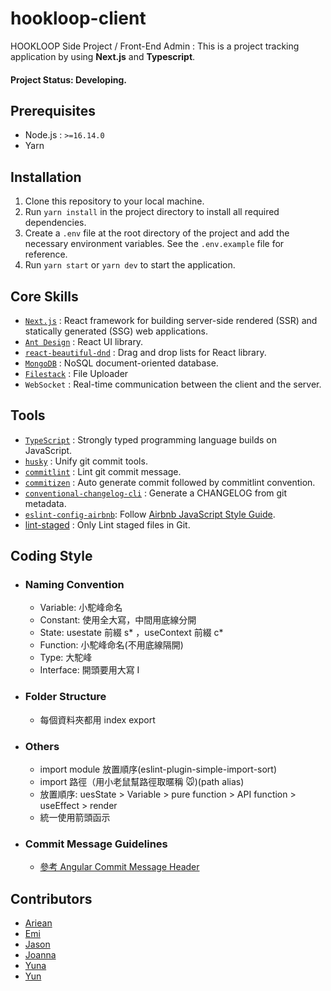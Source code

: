 # hookloop-client

HOOKLOOP Side Project / Front-End Admin :
This is a project tracking application by using **Next.js** and **Typescript**.

#### Project Status: Developing.

## Prerequisites

- Node.js : `>=16.14.0`
- Yarn

## Installation

1. Clone this repository to your local machine.
2. Run `yarn install` in the project directory to install all required dependencies.
3. Create a `.env` file at the root directory of the project and add the necessary environment variables. See the `.env.example` file for reference.
4. Run `yarn start` or `yarn dev` to start the application.

## Core Skills

- [`Next.js`](https://nextjs.org/docs) : React framework for building server-side rendered (SSR) and statically generated (SSG) web applications.
- [`Ant Design`](https://ant.design/components/overview/) : React UI library.
- [`react-beautiful-dnd`](https://github.com/atlassian/react-beautiful-dnd) : Drag and drop lists for React library.
- [`MongoDB`](https://www.mongodb.com/) : NoSQL document-oriented database.
- [`Filestack`](https://www.filestack.com/) : File Uploader
- `WebSocket` : Real-time communication between the client and the server.

## Tools

- [`TypeScript`](https://www.typescriptlang.org/) : Strongly typed programming language builds on JavaScript.
- [`husky`](https://github.com/typicode/husky) : Unify git commit tools.
- [`commitlint`](https://github.com/conventional-changelog/commitlint#shared-configuration) : Lint git commit message.
- [`commitizen`](https://github.com/commitizen/cz-cli) : Auto generate commit followed by commitlint convention.
- [`conventional-changelog-cli`](https://github.com/conventional-changelog/conventional-changelog) : Generate a CHANGELOG from git metadata.
- [`eslint-config-airbnb`](https://github.com/airbnb/javascript): Follow [Airbnb JavaScript Style Guide](https://github.com/airbnb/javascript/tree/master/react).
- [lint-staged](https://github.com/okonet/lint-staged) : Only Lint staged files in Git.

## Coding Style

- ### Naming Convention

  - Variable: 小駝峰命名
  - Constant: 使用全大寫，中間用底線分開
  - State: usestate 前綴 s* ，useContext 前綴 c*
  - Function: 小駝峰命名(不用底線隔開)
  - Type: 大駝峰
  - Interface: 開頭要用大寫 I

- ### Folder Structure

  - 每個資料夾都用 index export

- ### Others

  - import module 放置順序(eslint-plugin-simple-import-sort)
  - import 路徑（用小老鼠幫路徑取暱稱 🐭)(path alias)
  - 放置順序: uesState > Variable > pure function > API function > useEffect > render
  - 統一使用箭頭函示

- ### Commit Message Guidelines
  - [參考 Angular Commit Message Header](https://github.com/angular/angular/blob/main/CONTRIBUTING.md#commit-message-header)

## Contributors

- [Ariean]()
- [Emi]()
- [Jason](https://github.com/jasonluo07)
- [Joanna](https://chen-chens.github.io/myWebsite/)
- [Yuna]()
- [Yun]()